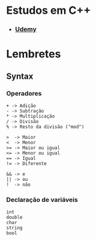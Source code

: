 # Estudos em C++
- ### [Udemy](https://www.udemy.com/course/curso-algoritmos-logica-de-programacao/)

# Lembretes
## Syntax

### Operadores

    + -> Adição
    - -> Subtração
    * -> Multiplicação
    / -> Divisão
    % -> Resto da divisão ("mod")

    >  -> Maior
    <  -> Menor
    >= -> Maior ou igual
    <= -> Menor ou igual
    == -> Igual
    != -> Diferente

    && -> e
    || -> ou
    !  -> não

### Declaração de variáveis

    int
    double
    char
    string
    bool
